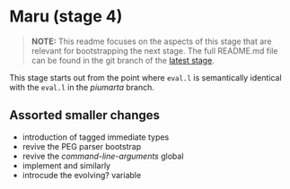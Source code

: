 # Maru (stage 4)

> **NOTE:** This readme focuses on the aspects of this stage that are relevant for bootstrapping the next stage.
> The full README.md file can be found in the git branch of the [latest stage](https://github.com/attila-lendvai/maru/).

This stage starts out from the point where `eval.l` is semantically
identical with the `eval.l` in the *piumarta* branch.

## Assorted smaller changes
 - introduction of tagged immediate types
 - revive the PEG parser bootstrap
 - revive the *command-line-arguments* global
 - implement <string> and <array> similarly
 - introcude the evolving? variable
